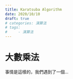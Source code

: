 ```yaml
---
title: Karatsuba Algorithm
date: 2020/10/10
draft: true
# categories: 演算法
# tags: 
#     - 演算法
---
```

# 大數乘法
事情是這樣的，我們遇到了一個...